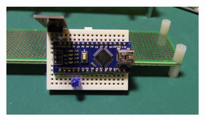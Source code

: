 ![](https://github.com/mkomakonkon/electronic-work/blob/master/Yukkuri-HEMS/Bedroom%20air%20conditioner%20control/Bedroom%20aircon%20control%20photo.JPG?raw=true)  
